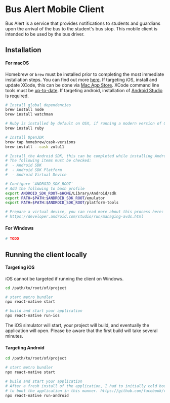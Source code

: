 # Bus Alert Mobile Client

Bus Alert is a service that provides notifications to students and guardians upon the arrival of the bus to the student's
bus stop. This mobile client is intended to be used by the bus driver.

## Installation

#### For macOS

Homebrew or `brew` must be installed prior to completing the most immediate installation steps. You can find out more
[here](https://brew.sh/). If targeting iOS, install and update XCode, this can be done via
[Mac App Store](https://itunes.apple.com/us/app/xcode/id497799835?mt=12). XCode command line tools must be
[up-to-date](https://reactnative.dev/docs/next/environment-setup#command-line-tools). If targeting android, installation
of [Android Studio](https://developer.android.com/studio/index.html) is required.

```bash
# Install global dependencies
brew install node
brew install watchman

# Ruby is installed by default on OSX, if running a modern version of OSX omit the following 
brew install ruby

# Install OpenJDK
brew tap homebrew/cask-versions
brew install --cask zulu11

# Install the Android SDK, this can be completed while installing Android Studio
# The following items must be checked:
#  - Android SDK
#  - Android SDK Platform
#  - Android Virtual Device

# Configure `ANDROID_SDK_ROOT`
# Add the following to bash profile
export ANDROID_SDK_ROOT=$HOME/Library/Android/sdk
export PATH=$PATH:$ANDROID_SDK_ROOT/emulator
export PATH=$PATH:$ANDROID_SDK_ROOT/platform-tools

# Prepare a virtual device, you can read more about this process here:
# https://developer.android.com/studio/run/managing-avds.html
```

#### For Windows
```bash
# TODO
```

## Running the client locally

#### Targeting iOS

iOS cannot be targeted if running the client on Windows.  

```bash
cd /path/to/root/of/project

# start metro bundler
npx react-native start

# build and start your application
npx react-native run-ios
```

The iOS simulator will start, your project will build, and eventually the application will open. Please be aware that
the first build will take several minutes.

#### Targeting Android
```bash
cd /path/to/root/of/project

# start metro bundler
npx react-native start

# build and start your application
# After a fresh install of the application, I had to initially cold boot the android emulator, you may or may not need
# to boot the application in this manner. https://github.com/facebook/react-native/issues/24725
npx react-native run-android
```


